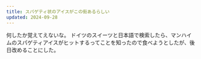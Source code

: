 ```yaml
---
title: スパゲティ状のアイスがこの街あるらしい
updated: 2024-09-28
---
```


何したか覚えてえないな。
ドイツのスイーツと日本語で検索したら、マンハイムのスパゲティアイスがヒットするってことを知ったので食べようとしたが、後日改めることにした。
